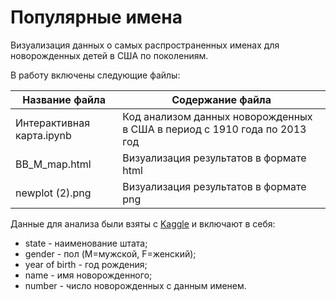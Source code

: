# Популярные имена

Визуализация данных о самых распространенных именах для новорожденных детей в США по поколениям.

В работу включены следующие файлы: 

Название файла                 | Содержание файла
-------------------------------|----------------------
Интерактивная карта.ipynb      | Код анализом данных новорожденных в США в период с 1910 года по 2013 год
BB_M_map.html                  | Визуализация результатов в формате html
newplot (2).png                | Визуализация результатов в формате png

Данные для анализа были взяты с [Kaggle](https://www.kaggle.com/datagov/usa-names) и включают в себя:
* state - наименование штата; 
* gender - пол (M=мужской, F=женский);
* year of birth - год рождения;
* name - имя новорожденного;
* number - число новорожденных с данным именем. 

